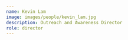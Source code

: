 ```yaml
---
name: Kevin Lam
image: images/people/kevin_lam.jpg
description: Outreach and Awareness Director
role: director
---
```

